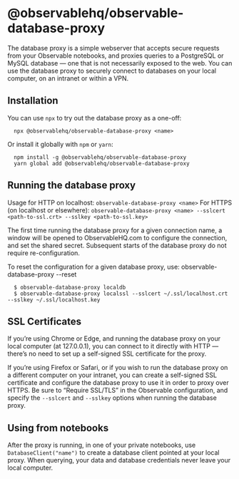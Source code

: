 # @observablehq/observable-database-proxy

The database proxy is a simple webserver that accepts secure requests from your Observable notebooks, and proxies queries to a PostgreSQL or MySQL database — one that is not necessarily exposed to the web. You can use the database proxy to securely connect to databases on your local computer, on an intranet or within a VPN.

## Installation

You can use `npx` to try out the database proxy as a one-off:

```
  npx @observablehq/observable-database-proxy <name>
```

Or install it globally with `npm` or `yarn`:

```
  npm install -g @observablehq/observable-database-proxy
  yarn global add @observablehq/observable-database-proxy
```

## Running the database proxy

Usage for HTTP on localhost: `observable-database-proxy <name>`
For HTTPS (on localhost or elsewhere): `observable-database-proxy <name> --sslcert <path-to-ssl.crt> --sslkey <path-to-ssl.key>`

The first time running the database proxy for a given connection name, a window will be opened to ObservableHQ.com to configure the connection, and set the shared secret. Subsequent starts of the database proxy do not require re-configuration.

To reset the configuration for a given database proxy, use: observable-database-proxy <name> --reset

```
  $ observable-database-proxy localdb
  $ observable-database-proxy localssl --sslcert ~/.ssl/localhost.crt --sslkey ~/.ssl/localhost.key
```

## SSL Certificates

If you’re using Chrome or Edge, and running the database proxy on your local computer (at 127.0.0.1), you can connect to it directly with HTTP — there’s no need to set up a self-signed SSL certificate for the proxy.

If you’re using Firefox or Safari, or if you wish to run the database proxy on a different computer on your intranet, you can create a self-signed SSL certificate and configure the database proxy to use it in order to proxy over HTTPS. Be sure to “Require SSL/TLS” in the Observable configuration, and specify the `--sslcert` and `--sslkey` options when running the database proxy.

## Using from notebooks

After the proxy is running, in one of your private notebooks, use `DatabaseClient("name")` to create a database client pointed at your local proxy. When querying, your data and database credentials never leave your local computer.
